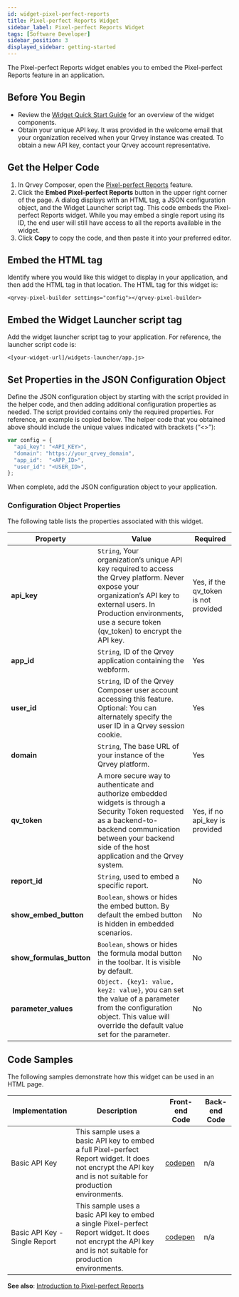 ```yaml
---
id: widget-pixel-perfect-reports
title: Pixel-perfect Reports Widget
sidebar_label: Pixel-perfect Reports Widget
tags: [Software Developer]
sidebar_position: 3
displayed_sidebar: getting-started
---
```


<div style={{textAlign: "justify"}}>
The Pixel-perfect Reports widget enables you to embed the Pixel-perfect Reports feature in an application.  

## Before You Begin
- Review the [Widget Quick Start Guide](../overview-of-embedding.md) for an overview of the widget components. 
- Obtain your unique API key. It was provided in the welcome email that your organization received when your Qrvey instance was created. To obtain a new API key, contact your Qrvey account representative.

## Get the Helper Code
1. In Qrvey Composer, open the [Pixel-perfect Reports](../../../composer/10-Pixel-perfect%20Reports/overview-of-pixel-perfect-reports.md) feature. 
2. Click the **Embed Pixel-perfect Reports** button in the upper right corner of the page. A dialog displays with an HTML tag, a JSON configuration object, and the Widget Launcher script tag. This code embeds the Pixel-perfect Reports widget. While you may embed a single report using its ID, the end user will still have access to all the reports available in the widget. 
3. Click **Copy** to copy the code, and then paste it into your preferred editor. 

## Embed the HTML tag
Identify where you would like this widget to display in your application, and then add the HTML tag in that location. The HTML tag for this widget is:

```<qrvey-pixel-builder settings="config"></qrvey-pixel-builder>```

## Embed the Widget Launcher script tag
Add the widget launcher script tag to your application. For reference, the launcher script code is:

```<[your-widget-url]/widgets-launcher/app.js>```

## Set Properties in the JSON Configuration Object
Define the JSON configuration object by starting with the script provided in the helper code, and then adding additional configuration properties as needed. The script provided contains only the required properties. For reference, an example is copied below. The helper code that you obtained above should include the unique values indicated with brackets (“&lt;&gt;”):

```js
var config = {
  "api_key": "<API_KEY>",
  "domain": "https://your_qrvey_domain",
  "app_id":  "<APP_ID>",
  "user_id": "<USER_ID>",
};
```

When complete, add the JSON configuration object to your application. 

### Configuration Object Properties
The following table lists the properties associated with this widget. 

| **Property** | **Value** | **Required** |
| --- | --- | --- |
| **api_key** | `String`, Your organization’s unique API key required to access the Qrvey platform. Never expose your organization’s API key to external users. In Production environments, use a secure token (qv_token) to encrypt the API key. | Yes, if the qv_token is not provided |
| **app_id** | `String`, ID of the Qrvey application containing the webform.| Yes |
| **user_id** | `String`, ID of the Qrvey Composer user account accessing this feature. Optional: You can alternately specify the user ID in a Qrvey session cookie. | Yes  |
| **domain** | `String`, The base URL of your instance of the Qrvey platform. | Yes | 
| **qv_token** | A more secure way to authenticate and authorize embedded widgets is through a Security Token requested as a backend-to-backend communication between your backend side of the host application and the Qrvey system. | Yes, if no api_key is provided |
| **report_id** | `String`, used to embed a specific report. | No |
| **show_embed_button** | `Boolean`, shows or hides the embed button. By default the embed button is hidden in embedded scenarios. | No |
| **show_formulas_button** | `Boolean`, shows or hides the formula modal button in the toolbar. It is visible by default. | No |
| **parameter_values** | `Object. {key1: value, key2: value}`, you can set the value of a parameter from the configuration object. This value will override the default value set for the parameter. | No |


## Code Samples
The following samples demonstrate how this widget can be used in an HTML page. 

| **Implementation** | **Description** | **Front-end Code** | **Back-end Code** |
| --- | --- | --- | --- |
| Basic API Key | This sample uses a basic API key to embed a full Pixel-perfect Report widget. It does not encrypt the API key and is not suitable for production environments.| [codepen](https://codepen.io/qrveysamples/pen/PoxMMKb/ab9b9ab06d4e37d4df8f1be67bb7ea1e) | n/a |
| Basic API Key - Single Report | This sample uses a basic API key to embed a single Pixel-perfect Report widget. It does not encrypt the API key and is not suitable for production environments.| [codepen](https://codepen.io/qrveysamples/pen/YzRmmrX/a207d5ccb5f7e29204b1f95033674178) | n/a |


**See also**:
[Introduction to Pixel-perfect Reports](../../../composer/10-Pixel-perfect%20Reports/overview-of-pixel-perfect-reports.md)

</div>
